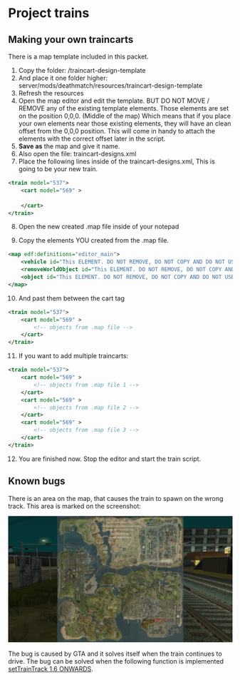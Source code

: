 # Project trains

## Making your own traincarts

There is a map template included in this packet.
1. Copy the folder: /traincart-design-template
2. And place it one folder higher: server/mods/deathmatch/resources/traincart-design-template
3. Refresh the resources
4. Open the map editor and edit the template. BUT DO NOT MOVE / REMOVE any of the existing template elements. Those elements are set on the position 0,0,0. (Middle of the map) Which means that if you place your own elements near those existing elements, they will have an clean offset from the 0,0,0 position. This will come in handy to attach the elements with the correct offset later in the script.
5. **Save as** the map and give it name.
6. Also open the file: traincart-designs.xml
7. Place the following lines inside of the traincart-designs.xml, This is going to be your new train.
```XML
<train model="537">
	<cart model="569" >
		
	</cart>
</train>
```
8. Open the new created .map file inside of your notepad 

9. Copy the elements YOU created from the .map file.
```XML
<map edf:definitions="editor_main">
    <vehicle id="This ELEMENT. DO NOT REMOVE, DO NOT COPY AND DO NOT USE" paintjob="3" interior="0" alpha="255" model="569" plate="UQND Z2X" dimension="0" posX="0" posY="0" posZ="0" rotX="0" rotY="0" rotZ="0" color="0,0,0,0,0,0,0,0,0,0,0,0"></vehicle>
    <removeWorldObject id="This ELEMENT. DO NOT REMOVE, DO NOT COPY AND DO NOT USE" radius="178.77229" interior="0" model="13050" lodModel="13414" posX="50.17969" posY="-43.28125" posZ="0.98438" rotX="0" rotY="0" rotZ="0"></removeWorldObject>
    <object id="This ELEMENT. DO NOT REMOVE, DO NOT COPY AND DO NOT USE" breakable="true" interior="0" alpha="255" model="4247" doublesided="true" scale="1" dimension="0" posX="1.1" posY="3.5" posZ="-1.06" rotX="0" rotY="0" rotZ="0"></object>
</map>
```
10. And past them between the cart tag
```XML
<train model="537">
	<cart model="569" >
		<!-- objects from .map file -->
	</cart>
</train>
```
11. If you want to add multiple traincarts:
```XML
<train model="537">
	<cart model="569" >
		<!-- objects from .map file 1 -->
	</cart>
	<cart model="569" >
		<!-- objects from .map file 2 -->
	</cart>
	<cart model="569" >
		<!-- objects from .map file 3 -->
	</cart>
</train>
```

12.  You are finished now. Stop the editor and start the train script.




## Known bugs

There is an area on the map, that causes the train to spawn on the wrong track. This area is marked on the screenshot:

![Bugged spawning area](readme-content/bugged-spawning-area.png)

The bug is caused by GTA and it solves itself when the train continues to drive. The bug can be solved when the following function is implemented [setTrainTrack 1.6 ONWARDS](https://wiki.multitheftauto.com/wiki/SetTrainTrack).